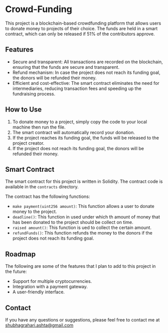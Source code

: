 # Crowd-Funding

This project is a blockchain-based crowdfunding platform that allows users to donate money to projects of their choice. The funds are held in a smart contract, which can only be released if 51% of the contributors approve.

## Features

* Secure and transparent: All transactions are recorded on the blockchain, ensuring that the funds are secure and transparent.
* Refund mechanism: In case the project does not reach its funding goal, the donors will be refunded their money.
* Efficient and cost-effective: The smart contract eliminates the need for intermediaries, reducing transaction fees and speeding up the fundraising process.

## How to Use

1. To donate money to a project, simply copy the code to your local machine then run the file.
2. The smart contract will automatically record your donation.
3. If the project reaches its funding goal, the funds will be released to the project creator.
4. If the project does not reach its funding goal, the donors will be refunded their money.

## Smart Contract

The smart contract for this project is written in Solidity. The contract code is available in the `contracts` directory.

The contract has the following functions:

* `make payment(uint256 amount)`: This function allows a user to donate money to the project.
* `deadline()`: This function in used under which th amount of money that has been donated to the project should be collect on time.
* `raised amount()`: This function is ued to collect the certain amount.
* `refundFunds()`: This function refunds the money to the donors if the project does not reach its funding goal.

## Roadmap

The following are some of the features that I plan to add to this project in the future:

* Support for multiple cryptocurrencies.
* Integration with a payment gateway.
* A user-friendly interface.

## Contact

If you have any questions or suggestions, please feel free to contact me at shubhagrahari.ashta@gmail.com
